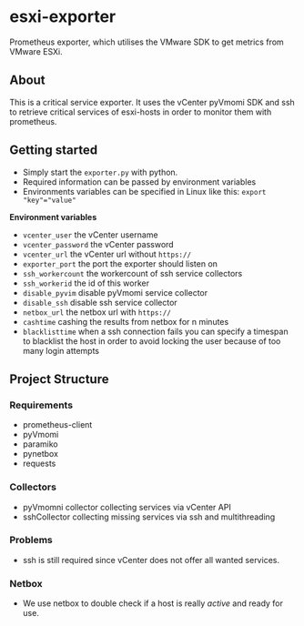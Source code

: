 # esxi-exporter
Prometheus exporter, which utilises the VMware SDK to get metrics from VMware ESXi.

## About
This is a critical service exporter. It uses the vCenter pyVmomi SDK and ssh to retrieve critical services of esxi-hosts in order to monitor them with prometheus.

## Getting started

- Simply start the `exporter.py` with python.
- Required information can be passed by environment variables
- Environments variables can be specified in Linux like this: `export "key"="value"` 

**Environment variables**
- `vcenter_user` the vCenter username
- `vcenter_password` the vCenter password
- `vcenter_url` the vCenter url without `https://`
- `exporter_port` the port the exporter should listen on
- `ssh_workercount` the workercount of ssh service collectors
- `ssh_workerid` the id of this worker
- `disable_pyvim` disable pyVmomi service collector
- `disable_ssh` disable ssh service collector
- `netbox_url` the netbox url with `https://`
- `cashtime` cashing the results from netbox for n minutes
- `blacklisttime` when a ssh connection fails you can specify a timespan to blacklist the host in order to avoid locking the user because of too many login attempts 


## Project Structure

### Requirements
- prometheus-client
- pyVmomi
- paramiko
- pynetbox
- requests 


### Collectors
- pyVmomni collector collecting services via vCenter API
- sshCollector collecting missing services via ssh and multithreading

### Problems
- ssh is still required since vCenter does not offer all wanted services.

### Netbox
- We use netbox to double check if a host is really _active_ and ready for use.